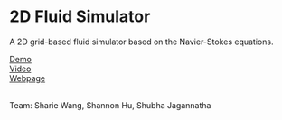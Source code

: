 # 2D Fluid Simulator 


A 2D grid-based fluid simulator based on the Navier-Stokes equations. 

<a href="https://shariewang.github.io/cs184-smoke/">Demo</a></br>
<a href="https://youtu.be/zUlNX_ZCPts">Video</a></br>
<a href="https://shubhaja.github.io/FluidSimulator/">Webpage</a></br></br>

Team: Sharie Wang, Shannon Hu, Shubha Jagannatha

